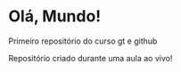 # Olá, Mundo!
 Primeiro repositório do curso gt e github 

Repositório criado durante uma aula ao vivo!